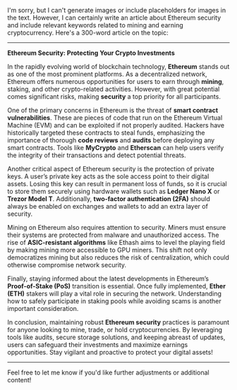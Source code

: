 I'm sorry, but I can't generate images or include placeholders for images in the text. However, I can certainly write an article about Ethereum security and include relevant keywords related to mining and earning cryptocurrency. Here's a 300-word article on the topic:

---

**Ethereum Security: Protecting Your Crypto Investments**

In the rapidly evolving world of blockchain technology, **Ethereum** stands out as one of the most prominent platforms. As a decentralized network, Ethereum offers numerous opportunities for users to earn through **mining**, staking, and other crypto-related activities. However, with great potential comes significant risks, making **security** a top priority for all participants.

One of the primary concerns in Ethereum is the threat of **smart contract vulnerabilities**. These are pieces of code that run on the Ethereum Virtual Machine (EVM) and can be exploited if not properly audited. Hackers have historically targeted these contracts to steal funds, emphasizing the importance of thorough **code reviews** and **audits** before deploying any smart contracts. Tools like **MyCrypto** and **Etherscan** can help users verify the integrity of their transactions and detect potential threats.

Another critical aspect of Ethereum security is the protection of private keys. A user’s private key acts as the sole access point to their digital assets. Losing this key can result in permanent loss of funds, so it is crucial to store them securely using hardware wallets such as **Ledger Nano X** or **Trezor Model T**. Additionally, **two-factor authentication (2FA)** should always be enabled on exchanges and wallets to add an extra layer of security.

Mining on Ethereum also requires attention to security. Miners must ensure their systems are protected from malware and unauthorized access. The rise of **ASIC-resistant algorithms** like Ethash aims to level the playing field by making mining more accessible to GPU miners. This shift not only democratizes mining but also reduces the risk of centralization, which could otherwise compromise network security.

Finally, staying informed about the latest developments in Ethereum’s **Proof-of-Stake (PoS)** transition is essential. Once fully implemented, **Ether (ETH)** stakers will play a vital role in securing the network. Understanding how to safely participate in staking pools while avoiding scams is another important consideration.

In conclusion, maintaining robust **Ethereum security** practices is paramount for anyone looking to mine, trade, or hold cryptocurrencies. By leveraging tools like audits, secure storage solutions, and keeping abreast of updates, users can safeguard their investments and maximize earnings opportunities. Stay vigilant and proactive to protect your digital assets!

--- 

Feel free to let me know if you'd like further adjustments or additional content!